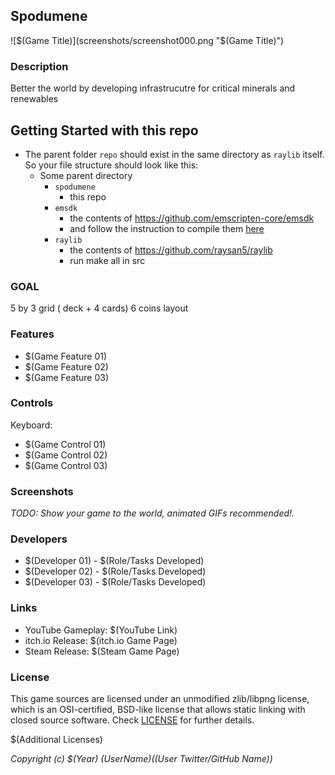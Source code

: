## Spodumene

![$(Game Title)](screenshots/screenshot000.png "$(Game Title)")

### Description

Better the world by developing infrastrucutre for critical minerals and renewables

## Getting Started with this repo

- The parent folder `repo` should exist in the same directory as `raylib` itself. So your file structure should look like this:
  - Some parent directory
    - `spodumene`
      - this repo
    - `emsdk`
      - the contents of https://github.com/emscripten-core/emsdk
      - and follow the instruction to compile them [here](https://emscripten.org/docs/getting_started/downloads.html)
    - `raylib`
      - the contents of https://github.com/raysan5/raylib
      - run make all in src

### GOAL

5 by 3 grid ( deck + 4 cards)
6 coins layout

### Features

- $(Game Feature 01)
- $(Game Feature 02)
- $(Game Feature 03)

### Controls

Keyboard:

- $(Game Control 01)
- $(Game Control 02)
- $(Game Control 03)

### Screenshots

_TODO: Show your game to the world, animated GIFs recommended!._

### Developers

- $(Developer 01) - $(Role/Tasks Developed)
- $(Developer 02) - $(Role/Tasks Developed)
- $(Developer 03) - $(Role/Tasks Developed)

### Links

- YouTube Gameplay: $(YouTube Link)
- itch.io Release: $(itch.io Game Page)
- Steam Release: $(Steam Game Page)

### License

This game sources are licensed under an unmodified zlib/libpng license, which is an OSI-certified, BSD-like license that allows static linking with closed source software. Check [LICENSE](LICENSE) for further details.

$(Additional Licenses)

_Copyright (c) $(Year) $(User Name) ($(User Twitter/GitHub Name))_
